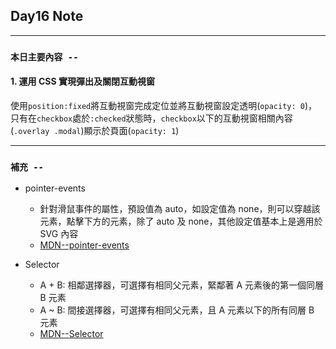 ## **Day16 Note**

---

### `本日主要內容 --`

#### 1. 運用 CSS 實現彈出及關閉互動視窗

使用`position:fixed`將互動視窗完成定位並將互動視窗設定透明(`opacity: 0`)，只有在`checkbox`處於`:checked`狀態時，`checkbox`以下的互動視窗相關內容(`.overlay .modal`)顯示於頁面(`opacity: 1`)

---

### **`補充 --`**

- pointer-events

  - 針對滑鼠事件的屬性，預設值為 auto，如設定值為 none，則可以穿越該元素，點擊下方的元素，除了 auto 及 none，其他設定值基本上是適用於 SVG 內容
  - [MDN--pointer-events](https://developer.mozilla.org/en-US/docs/Web/CSS/pointer-events)

- Selector

  - A + B: 相鄰選擇器，可選擇有相同父元素，緊鄰著 A 元素後的第一個同層 B 元素
  - A ~ B: 間接選擇器，可選擇有相同父元素，且 A 元素以下的所有同層 B 元素
  - [MDN--Selector](https://developer.mozilla.org/en-US/docs/Web/CSS/CSS_Selectors)
